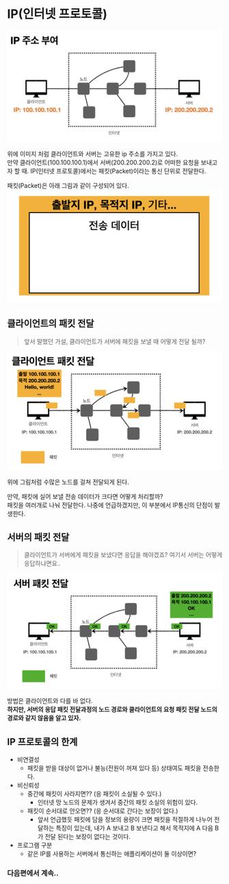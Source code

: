 # IP(인터넷 프로토콜)
<img src="../img/http/IP-주소부여.png" width="700px">

위에 이미지 처럼 클라이언트와 서버는 고유한 ip 주소를 가지고 있다.  
만약 클라이언트(100.100.100.1)에서 서버(200.200.200.2)로 어떠한 요청을 보내고자 할 때. IP(인터넷 프로토콜)에서는 패킷(Packet)이라는 통신 단위로 전달한다.

패킷(Packet)은 아래 그림과 같이 구성되어 있다.
<img src="../img/http/패킷-구조.png" width="580px">

## 클라이언트의 패킷 전달
> 앞서 말했던 가설, 클라이언트가 서버에 패킷을 보낼 때 어떻게 전달 될까?

<img src="../img/http/클라이언트-패킷-전달.png" width="580px">

위에 그림처럼 수많은 노드를 걸쳐 전달되게 된다.  

만약, 패킷에 실어 보낼 전송 데이터가 크다면 어떻게 처리할까?  
패킷을 여러개로 나눠 전달한다. 나중에 언급하겠지만, 이 부분에서 IP통신의 단점이 발생한다.

## 서버의 패킷 전달
> 클라이언트가 서버에게 패킷을 보냈다면 응답을 해야겠죠? 여기서 서버는 어떻게 응답하냐면요.. 

<img src="../img/http/서버-패킷-전달.png" width="580px">

방법은 클라이언트와 다를 바 없다.  
**하지만, 서버의 응답 패킷 전달과정의 노드 경로와 클라이언트의 요청 패킷 전달 노드의 경로와 같지 않음을 알고 있자.**

## IP 프로토콜의 한계
* 비연결성
  * 패킷을 받을 대상이 없거나 불능(전원이 꺼져 있다 등) 상태여도 패킷을 전송한다.
* 비신뢰성
  * 중간에 패킷이 사라지면?? (응 패킷이 소실될 수 있다.)
    * 인터넷 망 노드의 문제가 생겨서 중간의 패킷 소실의 위험이 있다.
  * 패킷이 순서대로 안오면?? (응 순서대로 간다는 보장이 없다.)
    * 앞서 언급했듯 패킷에 담을 정보의 용량이 크면 패킷을 적절하게 나누어 전달하는 특징이 있는데, 내가 A 보내고 B 보낸다고 해서 목적지에 A 다음 B가 전달 된다는 보장이 없다는 것이다.
* 프로그램 구분
  * 같은 IP를 사용하는 서버에서 통신하는 애플리케이션이 둘 이상이면?



### 다음편에서 계속.. 